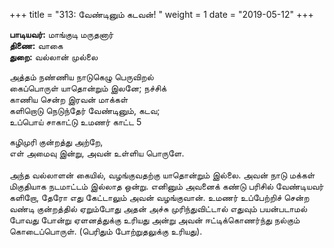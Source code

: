 ﻿+++
title = "313: வேண்டினும் கடவன்!  "
weight = 1
date = "2019-05-12"
+++

**பாடியவர்:** மாங்குடி மருதனார்  
**திணை:** வாகை  
**துறை:** வல்லான் முல்லை  
  
அத்தம் நண்ணிய நாடுகெழு பெருவிறல்  
கைப்பொருள் யாதொன்றும் இலனே; நச்சிக்  
காணிய சென்ற இரவன் மாக்கள்  
களிறொடு நெடுந்தேர் வேண்டினும், கடவ;  
உப்பொய் சாகாட்டு உமணர் காட்ட 5  
  
கழிமுரி குன்றத்து அற்றே,  
எள் அமைவு இன்று, அவன் உள்ளிய பொருளே.  
   
அந்த வல்லாளன் கையில், வழங்குவதற்கு யாதொன்றும் இல்லை. அவன் நாடு மக்கள் மிகுதியாக நடமாட்டம் இல்லாத ஒன்று. எனினும் அவனைக் கண்டு பரிசில் வேண்டியவர் களிறோ, தேரோ எது கேட்டாலும் அவன் வழங்குவான். உமணர் உப்பேற்றிச் சென்ற வண்டி குன்றத்தில் ஏறும்போது அதன் அச்சு முரிந்துவிட்டால் எதுவும் பயன்படாமல் போவது போன்று ஏளனத்துக்கு உரியது அன்று அவன் ஈட்டிக்கொணர்ந்து நல்கும் கொடைப்பொருள். (பெரிதும் போற்றுதலுக்கு உரியது).  
